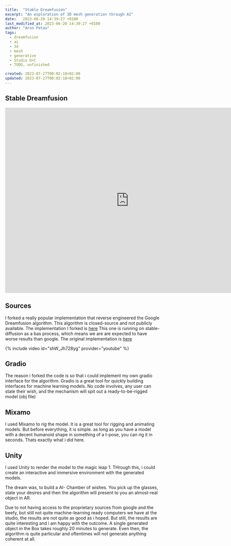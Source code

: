 ```yaml
---
title:  "Stable Dreamfusion"
excerpt: "An exploration of 3D mesh generation through AI"
date:   2023-06-20 14:39:27 +0100
last_modified_at: 2023-06-20 14:39:27 +0100
author: "Aron Petau"
tags:
  - dreamfusion
  - ai
  - 3d
  - mesh
  - generative
  - Studio D+C
  - TODO, unfinished

created: 2023-07-27T00:02:18+02:00
updated: 2023-07-27T00:02:18+02:00
---
```


## Stable Dreamfusion


<div class="sketchfab-embed-wrapper"> <iframe title="Stable-Dreamfusion Pig" frameborder="0" allowfullscreen mozallowfullscreen="true" webkitallowfullscreen="true" allow="autoplay; fullscreen; xr-spatial-tracking" xr-spatial-tracking execution-while-out-of-viewport execution-while-not-rendered web-share width="800" height="600" src="https://sketchfab.com/models/0af6d95988e44c73a693c45e1db44cad/embed?ui_theme=dark&dnt=1"> </iframe> </div>



## Sources
I forked a really popular implementation that reverse engineered the Google Dreamfusion algorithm. This algorithm is closed-source and not publicly available. 
The implementation I forked is [here](https://github.com/arontaupe/stable-dreamfusion)
This one is running on stable-diffusion as a bas process, which means we are are expected to have worse results than google. 
The original implementation is [here](https://dreamfusion3d.github.io)

{% include video id="shW_Jh728yg" provider="youtube" %}

## Gradio
The reason i forked the code is so that i could implement my own gradio interface for the algorithm. Gradio is a great tool for quickly building interfaces for machine learning models. No code involves, any user can state their wish, and the mechanism will spit out a ready-to-be-rigged model (obj file)

## Mixamo
I used Mixamo to rig the model. It is a great tool for rigging and animating models. But before everything, it is simple. as long as you have a model with a decent humanoid shape in something of a t-pose, you can rig it in seconds. Thats exactly what i did here.

## Unity
I used Unity to render the model to the magic leap 1. THrough this, i could create an interactive and immersive environment with the generated models.

The dream was, to build a AI- Chamber of wishes. You pick up the glasses, state your desires and then the algorithm will present to you an almost-real object in AR.

Due to not having access to the proprietary sources from google and the beefy, but still not quite machine-learning ready computers we have at the studio, the results are not quite as good as i hoped. But still, the results are quite interesting and i am happy with the outcome. A single generated object in the Box takes roughly 20 minutes to generate. Even then, the algorithm is quite particular and oftentimes will not generate anything coherent at all.
